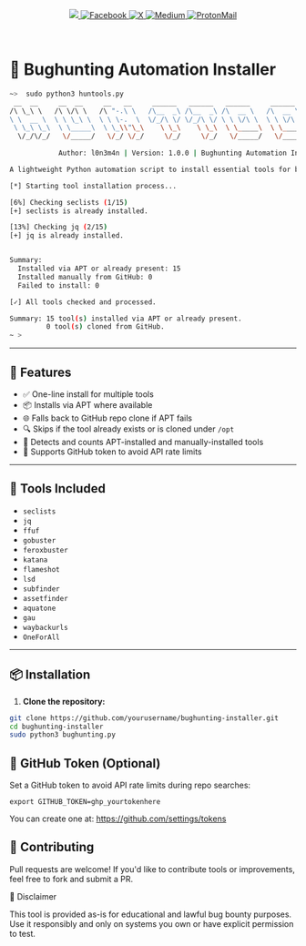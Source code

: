 
<p align="center">
    <a href="https://visitorbadge.io/status?path=https%3A%2F%2Fgithub.com%2Fl0n3m4n%2FSearchToolkit">
        <img src="https://api.visitorbadge.io/api/visitors?path=https%3A%2F%2Fgithub.com%2Fl0n3m4n%2Fbughunting-automation&label=Visitors&countColor=%2337d67a" />
    </a>
    <a href="https://www.facebook.com/UEVOLVJU">
        <img src="https://img.shields.io/badge/Facebook-%231877F2.svg?style=for-the-badge&logo=Facebook&logoColor=white" alt="Facebook">
    </a>
      <a href="https://www.twitter.com/UEVOLVJU">
        <img src="https://img.shields.io/badge/Twitter-%23000000.svg?style=for-the-badge&logo=X&logoColor=white" alt="X">
    </a>
    <a href="https://medium.com/@l0n3m4n">
        <img src="https://img.shields.io/badge/Medium-12100E?style=for-the-badge&logo=medium&logoColor=white" alt="Medium">
    </a> 
    <a href="mailto:l0n3m4n@proton.me">
      <img src="https://img.shields.io/badge/ProtonMail-6001D2?style=for-the-badge&logo=protonmail&logoColor=white" alt="ProtonMail">
    </a>
</p>
<br/>

# 🐞 Bughunting Automation Installer
```bash
~>  sudo python3 huntools.py
 __  __     __  __     __   __     ______   ______   ______     ______     __         ______    
/\ \_\ \   /\ \/\ \   /\ "-.\ \   /\__  _\ /\__  _\ /\  __ \   /\  __ \   /\ \       /\  ___\   
\ \  __ \  \ \ \_\ \  \ \ \-.  \  \/_/\ \/ \/_/\ \/ \ \ \/\ \  \ \ \/\ \  \ \ \____  \ \___  \  
 \ \_\ \_\  \ \_____\  \ \_\\"\_\    \ \_\    \ \_\  \ \_____\  \ \_____\  \ \_____\  \/\_____\ 
  \/_/\/_/   \/_____/   \/_/ \/_/     \/_/     \/_/   \/_____/   \/_____/   \/_____/   \/_____/ 
                                                                                                                      
            Author: l0n3m4n | Version: 1.0.0 | Bughunting Automation Installer 

A lightweight Python automation script to install essential tools for bug bounty and penetration testing via APT or GitHub clone fallback — with smart checks and status reporting.

[*] Starting tool installation process...

[6%] Checking seclists (1/15)
[+] seclists is already installed.

[13%] Checking jq (2/15)
[+] jq is already installed.


Summary:
  Installed via APT or already present: 15
  Installed manually from GitHub: 0
  Failed to install: 0

[✓] All tools checked and processed.

Summary: 15 tool(s) installed via APT or already present.
         0 tool(s) cloned from GitHub.
~ >                                        
```
---

## 🚀 Features

- ✅ One-line install for multiple tools
- 📦 Installs via APT where available
- 🌐 Falls back to GitHub repo clone if APT fails
- 🔍 Skips if the tool already exists or is cloned under `/opt`
- 🧠 Detects and counts APT-installed and manually-installed tools
- 🔐 Supports GitHub token to avoid API rate limits

---

## 🧰 Tools Included

- `seclists`
- `jq`
- `ffuf`
- `gobuster`
- `feroxbuster`
- `katana`
- `flameshot`
- `lsd`
- `subfinder`
- `assetfinder`
- `aquatone`
- `gau`
- `waybackurls`
- `OneForAll`

---

## 📦 Installation

1. **Clone the repository:**

```bash
git clone https://github.com/yourusername/bughunting-installer.git
cd bughunting-installer
sudo python3 bughunting.py
```
## 🔐 GitHub Token (Optional)

Set a GitHub token to avoid API rate limits during repo searches:
```
export GITHUB_TOKEN=ghp_yourtokenhere
```
You can create one at: https://github.com/settings/tokens

## 🙌 Contributing
Pull requests are welcome! If you'd like to contribute tools or improvements, feel free to fork and submit a PR.

📣 Disclaimer

This tool is provided as-is for educational and lawful bug bounty purposes. Use it responsibly and only on systems you own or have explicit permission to test.
